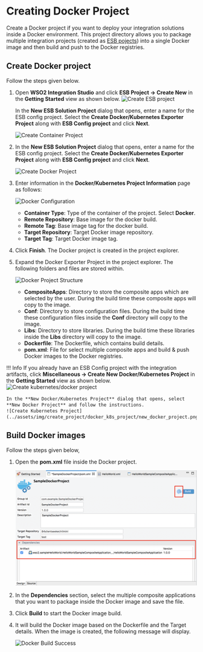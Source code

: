 # Creating Docker Project

Create a Docker project if you want to deploy your integration solutions inside a Docker environment. This project directory allows you to package multiple integration projects (created as [ESB pojects](../../develop/creating-projects)) into a single Docker image and then build and push to the Docker registries.
    
## Create Docker project
Follow the steps given below.   

1.  Open **WSO2 Integration Studio** and click **ESB Project → Create New** in the **Getting Started** view as shown below.
    ![Create ESB project](../assets/img/tutorials/119132413/119132414.png)

    In the **New ESB Solution Project** dialog that opens, enter a name for the ESB config project. Select the **Create Docker/Kubernetes Exporter Project** along with **ESB Config project** and click **Next**.
        
    ![Create Container Project](../assets/img/create_project/docker_k8s_project/create-container-project.png) 

2.  In the **New ESB Solution Project** dialog that opens, enter a name for the ESB config project. Select the **Create Docker/Kubernetes Exporter Project** along with **ESB Config project** and click **Next**.

    ![Create Docker Project](../assets/img/create_project/docker_k8s_project/create-docker.png)

3.  Enter information in the **Docker/Kubernetes Project Information** page as follows:

    ![Docker Configuration](../assets/img/create_project/docker_k8s_project/docker-details.png)

    -  **Container Type**: Type of the container of the project. Select **Docker**.
    -  **Remote Repository**:  Base image for the docker build.
    -  **Remote Tag**: Base image tag for the docker build.
    -  **Target Repository**:  Target Docker image repository.
    -  **Target Tag**: Target Docker image tag.
    
4.  Click **Finish**. The Docker project is created in the project explorer.
5.  Expand the Docker Exporter Project in the project explorer. The following folders and files are stored within.

    ![Docker Project Structure](../assets/img/create_project/docker_k8s_project/docker-project.png)
    
    -   **CompositeApps**: Directory to store the composite apps which are selected by the user. During the build time these composite apps will copy to the image.
    -   **Conf**: Directory to store configuration files. During the build time these configuration files inside the **Conf** directory will copy to the image.   
    -   **Libs**: Directory to store libraries. During the build time these libraries inside the **Libs** directory will copy to the image.
    -   **Dockerfile**: The Dockerfile, which contains build details.
    -   **pom.xml**: File for select multiple composite apps and build & push Docker images to the Docker registries.  

!!! Info
    If you already have an ESB Config project with the integration artifacts, click **Miscellaneous → Create New Docker/Kubernetes Project** in the **Getting Started** view as shown below.
    ![Create kubernetes/docker project](../assets/img/create_project/docker_k8s_project/kubernetes-docker-project.png)

    In the **New Docker/Kubernetes Project** dialog that opens, select **New Docker Project** and follow the instructions.
    ![Create Kubernetes Project](../assets/img/create_project/docker_k8s_project/new_docker_project.png) 
    
## Build Docker images

Follow the steps given below,

1.  Open the **pom.xml** file inside the Docker project.

    ![Docker pom View](../assets/img/create_project/docker_k8s_project/docker-pom.png)
    
2.  In the **Dependencies** section, select the multiple composite applications that you want to package inside the Docker image and save the file.
3.  Click **Build** to start the Docker image build.
4.  It will build the Docker image based on the Dockerfile and the Target details. When the image is created, the following message will display. 

    ![Docker Build Success](../assets/img/create_project/docker_k8s_project/build.png)